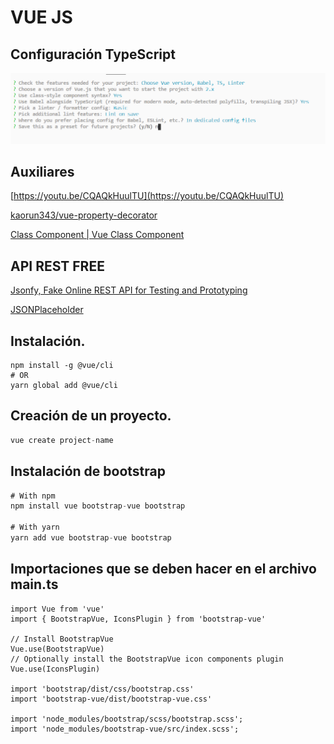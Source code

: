 # VUE JS

## Configuración TypeScript

![img/Untitled.png](img/Untitled.png)

## Auxiliares

[https://youtu.be/CQAQkHuulTU](https://youtu.be/CQAQkHuulTU)

[kaorun343/vue-property-decorator](https://github.com/kaorun343/vue-property-decorator)

[Class Component | Vue Class Component](https://class-component.vuejs.org/guide/class-component.html)

## API REST FREE

[Jsonfy, Fake Online REST API for Testing and Prototyping](https://jsonfy.com/)

[JSONPlaceholder](https://jsonplaceholder.typicode.com/)

## Instalación.

```
npm install -g @vue/cli
# OR
yarn global add @vue/cli
```

## Creación de un proyecto.

```jsx
vue create project-name
```

## Instalación de bootstrap

```jsx
# With npm
npm install vue bootstrap-vue bootstrap

# With yarn
yarn add vue bootstrap-vue bootstrap
```

## Importaciones que se deben hacer en el archivo main.ts

```
import Vue from 'vue'
import { BootstrapVue, IconsPlugin } from 'bootstrap-vue'

// Install BootstrapVue
Vue.use(BootstrapVue)
// Optionally install the BootstrapVue icon components plugin
Vue.use(IconsPlugin)

import 'bootstrap/dist/css/bootstrap.css'
import 'bootstrap-vue/dist/bootstrap-vue.css'

import 'node_modules/bootstrap/scss/bootstrap.scss';
import 'node_modules/bootstrap-vue/src/index.scss';

```